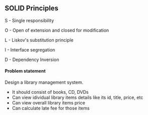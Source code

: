 ## SOLID Principles

S - Single responsibility

O - Open of extension and closed for modification

L - Liskov's substitution principle

I - Interface segregation

D - Dependency Inversion

#### Problem statement

Design a library management system.

* It should consist of books, CD, DVDs
* Can view idividual library items details like its id, title, price, etc
* Can view overall library items price
* Can calculate late fee for those items
